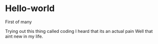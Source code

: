 # Hello-world
First of many

Trying out this thing called coding
I heard that its an actual pain
Well that aint new in my life.
